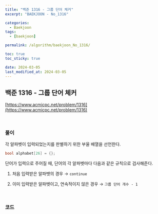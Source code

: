 ```yaml
---
title: "백준 1316 - 그룹 단어 체커"
excerpt: "BAEKJOON - No_1316"

categories:
  - Baekjoon
tags:
  - [baekjoon]

permalink: /algorithm/baekjoon_No_1316/

toc: true
toc_sticky: true

date: 2024-03-05
last_modified_at: 2024-03-05
---
```


## 백준 1316 - 그룹 단어 체커

[https://www.acmicpc.net/problem/1316](https://www.acmicpc.net/problem/1316)

<br>

### 풀이

각 알파벳이 입력되었는지를 판별하기 위한 부울 배열을 선언한다.

```c++
bool alphabet[26] = {};
```

단어가 입력으로 주어질 때, 단어의 각 알파벳마다 다음과 같은 규칙으로 검사해준다. <br>

1. 처음 입력받은 알파벳의 경우 → `continue`

2. 이미 입력받은 알파벳이고, 연속적이지 않은 경우 → `그룹 단어 개수 - 1`

<br>

### 코드

<script src="https://gist.github.com/jinwoojwa/1562035b9dd47eb8865e368918a84f22.js"></script>
